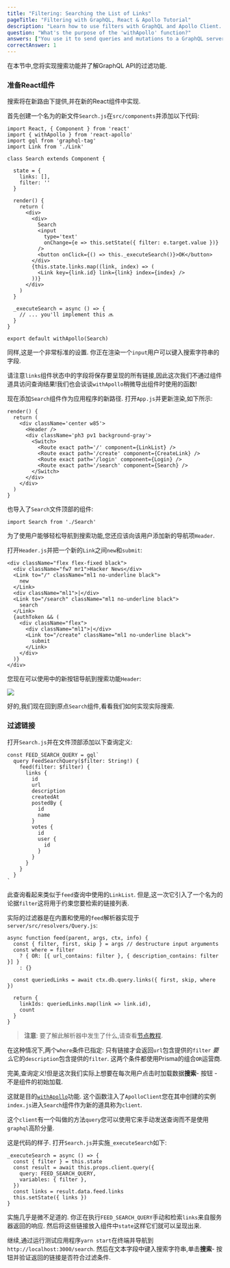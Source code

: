 ```yaml
---
title: "Filtering: Searching the List of Links"
pageTitle: "Filtering with GraphQL, React & Apollo Tutorial"
description: "Learn how to use filters with GraphQL and Apollo Client. Prisma provides a powerful filter and ordering API that you'll explore in this example."
question: "What's the purpose of the 'withApollo' function?"
answers: ["You use it to send queries and mutations to a GraphQL server", "When wrapped around a component, it injects the 'ApolloClient' instance into the component's props", "You have to use it everywhere where you want to use Apollo functionality", "It parses GraphQL code"]
correctAnswer: 1
---
```

在本节中,您将实现搜索功能并了解GraphQL API的过滤功能. 

### 准备React组件

搜索将在新路由下提供,并在新的React组件中实现. 

<Instruction>

首先创建一个名为的新文件`Search.js`在`src/components`并添加以下代码: 

```js(path=".../hackernews-react-apollo/src/components/Search.js")
import React, { Component } from 'react'
import { withApollo } from 'react-apollo'
import gql from 'graphql-tag'
import Link from './Link'

class Search extends Component {

  state = {
    links: [],
    filter: ''
  }

  render() {
    return (
      <div>
        <div>
          Search
          <input
            type='text'
            onChange={e => this.setState({ filter: e.target.value })}
          />
          <button onClick={() => this._executeSearch()}>OK</button>
        </div>
        {this.state.links.map((link, index) => (
          <Link key={link.id} link={link} index={index} />
        ))}
      </div>
    )
  }

  _executeSearch = async () => {
    // ... you'll implement this 🔜
  }
}

export default withApollo(Search)
```

</Instruction>

同样,这是一个非常标准的设置. 你正在渲染一个`input`用户可以键入搜索字符串的字段. 

请注意`links`组件状态中的字段将保存要呈现的所有链接,因此这次我们不通过组件道具访问查询结果!我们也会谈谈`withApollo`稍微导出组件时使用的函数!

<Instruction>

现在添加`Search`组件作为应用程序的新路径. 打开`App.js`并更新渲染,如下所示: 

```js{10}(path=".../hackernews-react-apollo/src/components/App.js")
render() {
  return (
    <div className='center w85'>
      <Header />
      <div className='ph3 pv1 background-gray'>
        <Switch>
          <Route exact path='/' component={LinkList} />
          <Route exact path='/create' component={CreateLink} />
          <Route exact path='/login' component={Login} />
          <Route exact path='/search' component={Search} />
        </Switch>
      </div>
    </div>
  )
}
```

</Instruction>

<Instruction>

也导入了`Search`文件顶部的组件: 

```js(path=".../hackernews-react-apollo/src/components/App.js")
import Search from './Search'
```

</Instruction>

为了使用户能够轻松导航到搜索功能,您还应该向该用户添加新的导航项`Header`. 

<Instruction>

打开`Header.js`并把一个新的`Link`之间`new`和`submit`: 

```js{6-9}(path=".../hackernews-react-apollo/src/components/Header.js")
<div className="flex flex-fixed black">
  <div className="fw7 mr1">Hacker News</div>
  <Link to="/" className="ml1 no-underline black">
    new
  </Link>
  <div className="ml1">|</div>
  <Link to="/search" className="ml1 no-underline black">
    search
  </Link>
  {authToken && (
    <div className="flex">
      <div className="ml1">|</div>
      <Link to="/create" className="ml1 no-underline black">
        submit
      </Link>
    </div>
  )}
</div>
```

</Instruction>

您现在可以使用中的新按钮导航到搜索功能`Header`: 

![](http://imgur.com/XxPdUvo.png)

好的,我们现在回到原点`Search`组件,看看我们如何实现实际搜索. 

### 过滤链接

<Instruction>

打开`Search.js`并在文件顶部添加以下查询定义: 

```js(path=".../hackernews-react-apollo/src/components/Search.js")
const FEED_SEARCH_QUERY = gql`
  query FeedSearchQuery($filter: String!) {
    feed(filter: $filter) {
      links {
        id
        url
        description
        createdAt
        postedBy {
          id
          name
        }
        votes {
          id
          user {
            id
          }
        }
      }
    }
  }
`
```

</Instruction>

此查询看起来类似于`feed`查询中使用的`LinkList`. 但是,这一次它引入了一个名为的论据`filter`这将用于约束您要检索的链接列表. 

实际的过滤器是在内置和使用的`feed`解析器实现于`server/src/resolvers/Query.js`: 

```js(path=".../hackernews-react-apollo/server/src/resolvers/Query.js"&nocopy)
async function feed(parent, args, ctx, info) {
  const { filter, first, skip } = args // destructure input arguments
  const where = filter
    ? { OR: [{ url_contains: filter }, { description_contains: filter }] }
    : {}

  const queriedLinks = await ctx.db.query.links({ first, skip, where })

  return {
    linkIds: queriedLinks.map(link => link.id),
    count
  }
}
```

> **注意**: 要了解此解析器中发生了什么,请查看[节点教程](https://www.howtographql.com/graphql-js/0-introduction). 

在这种情况下,两个`where`条件已指定: 只有链接才会返回`url`包含提供的`filter` *要么*它的`description`包含提供的`filter`. 这两个条件都使用Prisma的组合`OR`运营商. 

完美,查询定义!但是这次我们实际上想要在每次用户点击时加载数据**搜索**- 按钮 - 不是组件的初始加载. 

这就是目的[`withApollo`](http://dev.apollodata.com/react/higher-order-components.html#withApollo)功能. 这个函数注入了`ApolloClient`您在其中创建的实例`index.js`进入`Search`组件作为新的道具称为`client`. 

这个`client`有一个叫做的方法`query`您可以使用它来手动发送查询而不是使用`graphql`高阶分量. 

<Instruction>

这是代码的样子. 打开`Search.js`并实施`_executeSearch`如下: 

```js(path=".../hackernews-react-apollo/src/components/Search.js")
_executeSearch = async () => {
  const { filter } = this.state
  const result = await this.props.client.query({
    query: FEED_SEARCH_QUERY,
    variables: { filter },
  })
  const links = result.data.feed.links
  this.setState({ links })
}
```

</Instruction>

实施几乎是微不足道的. 你正在执行`FEED_SEARCH_QUERY`手动和检索`links`来自服务器返回的响应. 然后将这些链接放入组件中`state`这样它们就可以呈现出来. 

继续,通过运行测试应用程序`yarn start`在终端并导航到`http://localhost:3000/search`. 然后在文本字段中键入搜索字符串,单击**搜索**- 按钮并验证返回的链接是否符合过滤条件. 
